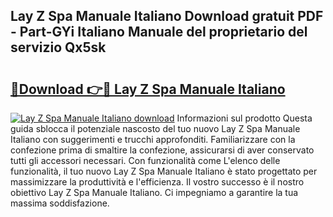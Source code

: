 ## Lay Z Spa Manuale Italiano Download gratuit PDF - Part-GYi Italiano Manuale del proprietario del servizio Qx5sk

# <h2><a href="http://dfdd9p.blite.top/?on=Lay+Z+Spa+Manuale+Italiano">🔗Download 👉🔴 Lay Z Spa Manuale Italiano</a></h2>

[![Lay Z Spa Manuale Italiano download](https://i.imgur.com/lujVjoI.png)](http://dfdd9p.blite.top/?on=Lay+Z+Spa+Manuale+Italiano)
Informazioni sul prodotto Questa guida sblocca il potenziale nascosto del tuo nuovo Lay Z Spa Manuale Italiano con suggerimenti e trucchi approfonditi. Familiarizzare con la confezione prima di smaltire la confezione, assicurarsi di aver conservato tutti gli accessori necessari. Con funzionalità come L'elenco delle funzionalità, il tuo nuovo Lay Z Spa Manuale Italiano è stato progettato per massimizzare la produttività e l'efficienza. Il vostro successo è il nostro obiettivo Lay Z Spa Manuale Italiano. Ci impegniamo a garantire la tua massima soddisfazione.
